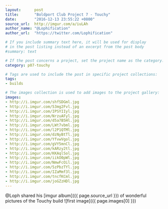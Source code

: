 ```yaml
---
layout:      post
title:       "Boldport Club Project 7 - Touchy"
date:        "2016-12-13 23:55:22 +0800"
source_url:  http://imgur.com/a/iuLAh
author_name: "@Lophification"
author_url:  "https://twitter.com/Lophification"

# If you include summary text here, it will be used for display
# in the post listing instead of an excerpt from the post body
#summary: text

# If the post concerns a project, set the project name as the category:
category: p07-touchy

# Tags are used to include the post in specific project collections:
tags:
- builds

# The images collection is used to add images to the project gallery:
images:
- http://i.imgur.com/shfSDGml.jpg
- http://i.imgur.com/53mg2Fvl.jpg
- http://i.imgur.com/IPSYIIyl.jpg
- http://i.imgur.com/NrzuAFyl.jpg
- http://i.imgur.com/d5a7B5Hl.jpg
- http://i.imgur.com/LWt7vbml.jpg
- http://i.imgur.com/l2P1QTMl.jpg
- http://i.imgur.com/dzNyBtTl.jpg
- http://i.imgur.com/YfvwVgol.jpg
- http://i.imgur.com/gVY5mnCl.jpg
- http://i.imgur.com/kARzy2tl.jpg
- http://i.imgur.com/KKAqlSol.jpg
- http://i.imgur.com/iikO0pWl.jpg
- http://i.imgur.com/NmwFcOil.jpg
- http://i.imgur.com/5zPbzTYl.jpg
- http://i.imgur.com/IZaMmf3l.jpg
- http://i.imgur.com/tncfKCml.jpg
- http://i.imgur.com/joGZzHDl.jpg
---
```


@Loph shared his [imgur album]({{ page.source_url }}) of wonderful pictures of the Touchy build
![first image]({{ page.images[0] }})
